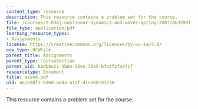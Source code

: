 ```yaml
---
content_type: resource
description: This resource contains a problem set for the course.
file: /courses/2-034j-nonlinear-dynamics-and-waves-spring-2007/46359df18d0daedaa12f41ce60193730_assn4.pdf
file_type: application/pdf
learning_resource_types:
- Assignments
license: https://creativecommons.org/licenses/by-nc-sa/4.0/
ocw_type: OCWFile
parent_title: Assignments
parent_type: CourseSection
parent_uid: b1db8e21-3b84-28ee-35a5-bfa3f2fa471f
resourcetype: Document
title: assn4.pdf
uid: 46359df1-8d0d-aeda-a12f-41ce60193730
---
```

This resource contains a problem set for the course.